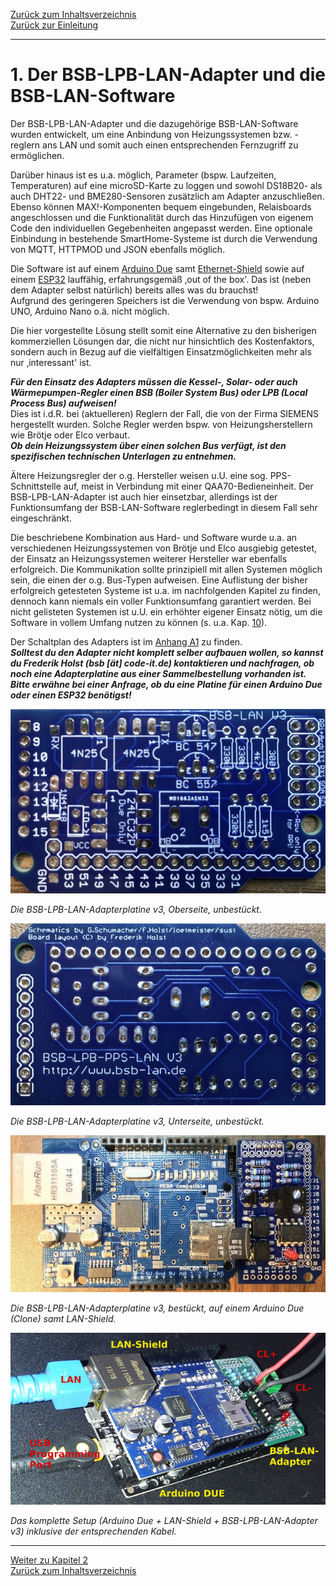 [Zurück zum Inhaltsverzeichnis](inhaltsverzeichnis.md)    
[Zurück zur Einleitung](index.md)  
    
---
    
# 1. Der BSB-LPB-LAN-Adapter und die BSB-LAN-Software  
Der BSB-LPB-LAN-Adapter und die dazugehörige BSB-LAN-Software wurden
entwickelt, um eine Anbindung von Heizungssystemen bzw. -reglern ans LAN
und somit auch einen entsprechenden Fernzugriff zu ermöglichen.  

Darüber hinaus ist es u.a. möglich, Parameter (bspw. Laufzeiten,
Temperaturen) auf eine microSD-Karte zu loggen und sowohl DS18B20- als
auch DHT22- und BME280-Sensoren zusätzlich am Adapter anzuschließen. Ebenso können 
MAX!-Komponenten bequem eingebunden, Relaisboards angeschlossen und die 
Funktionalität durch das Hinzufügen von eigenem Code den individuellen 
Gegebenheiten angepasst werden. Eine optionale Einbindung in bestehende 
SmartHome-Systeme ist durch die Verwendung von MQTT, HTTPMOD und JSON ebenfalls möglich.  

Die Software ist auf einem [Arduino Due](kap12.md#121-der-arduino-due) 
samt [Ethernet-Shield](kap12.md#1211-due--lan-das-lan-shield) sowie auf einem [ESP32](kap12.md#122-der-esp32) lauffähig, 
erfahrungsgemäß ‚out of the box'. Das ist (neben dem Adapter selbst natürlich) bereits alles was du brauchst!  
Aufgrund des geringeren Speichers ist 
die Verwendung von bspw. Arduino UNO, Arduino Nano o.ä. nicht möglich.  

Die hier vorgestellte Lösung stellt somit eine Alternative zu den bisherigen
kommerziellen Lösungen dar, die nicht nur hinsichtlich des
Kostenfaktors, sondern auch in Bezug auf die vielfältigen
Einsatzmöglichkeiten mehr als nur ‚interessant' ist.

***Für den Einsatz des Adapters müssen die Kessel-, Solar- oder auch
Wärmepumpen-Regler einen BSB (Boiler System Bus) oder LPB (Local Process Bus) aufweisen!***  
Dies ist i.d.R. bei (aktuelleren) Reglern der Fall,
die von der Firma SIEMENS hergestellt wurden. Solche Regler werden bspw.
von Heizungsherstellern wie Brötje oder Elco verbaut.   
***Ob dein Heizungssystem über einen solchen Bus verfügt, ist den spezifischen
technischen Unterlagen zu entnehmen.***

Ältere Heizungsregler der o.g. Hersteller weisen u.U. eine sog.
PPS-Schnittstelle auf, meist in Verbindung mit einer
QAA70-Bedieneinheit. Der BSB-LPB-LAN-Adapter ist auch hier einsetzbar,
allerdings ist der Funktionsumfang der BSB-LAN-Software 
reglerbedingt in diesem Fall sehr eingeschränkt.

Die beschriebene Kombination aus Hard- und
Software wurde u.a. an verschiedenen Heizungssystemen von Brötje und
Elco ausgiebig getestet, der Einsatz an Heizungssystemen weiterer
Hersteller war ebenfalls erfolgreich. Die Kommunikation sollte
prinzipiell mit allen Systemen möglich sein, die einen der o.g.
Bus-Typen aufweisen. Eine Auflistung der bisher erfolgreich getesteten
Systeme ist u.a. im nachfolgenden Kapitel zu finden, dennoch kann
niemals ein voller Funktionsumfang garantiert werden. Bei nicht
gelisteten Systemen ist u.U. ein erhöhter eigener Einsatz nötig, um die
Software in vollem Umfang nutzen zu können (s. u.a. Kap. [10](kap10.md)).

Der Schaltplan des Adapters ist im [Anhang A1](anhang_a1.md) zu finden.  
***Solltest du den Adapter nicht komplett selber aufbauen wollen, so kannst du Frederik
Holst (bsb \[ät\] code-it.de) kontaktieren und nachfragen, ob noch eine Adapterplatine aus einer Sammelbestellung vorhanden ist. Bitte erwähne bei einer Anfrage, ob du eine Platine für einen Arduino Due oder einen ESP32 benötigst!***

<img src="https://raw.githubusercontent.com/1coderookie/BSB-LPB-LAN/master/docs/pics/bsb-adapter-v3-unbestueckt-front.jpeg">

*Die BSB-LPB-LAN-Adapterplatine v3, Oberseite, unbestückt.*  
    
<img src="https://raw.githubusercontent.com/1coderookie/BSB-LPB-LAN/master/docs/pics/bsb-adapter-v3-unbestueckt-back.jpeg">

*Die BSB-LPB-LAN-Adapterplatine v3, Unterseite, unbestückt.*  
    
<img src="https://raw.githubusercontent.com/1coderookie/BSB-LPB-LAN/master/docs/pics/bsb-adapter-komplett-due.jpeg">
    
*Die BSB-LPB-LAN-Adapterplatine v3, bestückt, auf einem Arduino Due (Clone) samt LAN-Shield.*  
    
<img src="https://raw.githubusercontent.com/1coderookie/BSB-LPB-LAN/master/docs/pics/HW-Setup.jpg">
    
*Das komplette Setup (Arduino Due + LAN-Shield + BSB-LPB-LAN-Adapter v3) inklusive der entsprechenden Kabel.*      
    
---      
     
[Weiter zu Kapitel 2](kap02.md)      
[Zurück zum Inhaltsverzeichnis](inhaltsverzeichnis.md)  
    
